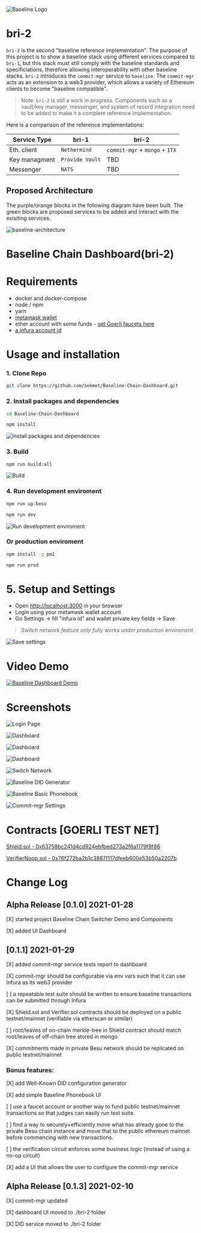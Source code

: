 ![Baseline Logo](./dashboard/assets/img/baselineHorizontal-Logo-Full-Color.svg)

# bri-2

`bri-2` is the second "baseline reference implementation". The purpose of this project is to show a baseline stack using different services compared to `bri-1`, but this stack must still comply with the baseline standards and specificiations, therefore allowing interoperability with other baseline stacks. `bri-2` introduces the `commit-mgr` service to `baseline`. The `commit-mgr` acts as an extension to a web3 provider, which allows a variety of Ethereum clients to become "baseline compatible". 

> Note: `bri-2` is still a work in progress. Components such as a vault/key manager, messenger, and system of record integration need to be added to make it a complete reference implementation.

Here is a comparison of the reference implementations:

| Service Type | bri-1 | bri-2 |
| -------- | ----- | ----------- |
| Eth. client | `Nethermind` | `commit-mgr` + `mongo` + `ITX` |
| Key managment |`Provide Vault` | TBD |
| Messenger | `NATS` | TBD |

## Proposed Architecture

The purple/orange blocks in the following diagram have been built. The green blocks are proposed services to be added and interact with the exisiting services.

![baseline-architecture](./docs/bri-2-stack.png)


# Baseline Chain Dashboard(bri-2)

# Requirements
- docker and docker-compose
- node / npm
- yarn
- [metamask wallet](https://metamask.io/download.html)
- ether account with some funds - [get Goerli faucets here](https://faucet.goerli.mudit.blog/)
- [a infura account id](https://infura.io/)

# Usage and installation

### 1. Clone Repo

```sh
git clone https://github.com/sekmet/Baseline-Chain-Dashboard.git
```

### 2. Install packages and dependencies

```sh
cd Baseline-Chain-Dashboard
```

```sh
npm install
```
![Install packages and dependencies](./docs/install.gif)

### 3. Build

```sh
npm run build:all
```
![Build](./docs/build.gif)

### 4. Run development enviroment

```sh
npm run up:besu
```

```sh
npm run dev
```
![Run development enviroment](./docs/run-dev.gif)

### Or production enviroment

```sh
npm install -g pm2
```

```sh
npm run prod
```


# 5. Setup and Settings

- Open [http://localhost:3000](http://localhost:3000) in your browser
- Login using your metamask wallet account
- Go Settings -> fill "infura id" and wallet private key fields -> Save

>*Switch network feature only fully works under production enviroment*

![Save settings](./docs/save-settings.jpg)

# Video Demo

[![Baseline Dashboard Demo](https://img.youtube.com/vi/Nm9v373pL0s/maxresdefault.jpg)](https://youtu.be/Nm9v373pL0s)


# Screenshots

![Login Page](./docs/baseline_dashboard_login.png)

![Dashboard](./docs/baseline_dashboard_1.png)

![Dashboard](./docs/baseline_dashboard_2.png)

![Dashboard](./docs/baseline_dashboard_3.png)

![Switch Network](./docs/baseline_dashboard_switch_network.png)

![Baseline DID Generator](./docs/baseline_didgenerator.png)

![Baseline Basic Phonebook](./docs/baseline_phonebook.png)

![Commit-mgr Settings](./docs/baseline_dashboard_settings.png)


# Contracts [GOERLI TEST NET]

[Shield.sol - 0x63758bc241d4cd924ebfbed273a2f6a1179f8f86](https://goerli.etherscan.io/address/0x63758bc241d4cd924ebfbed273a2f6a1179f8f86)

[VerifierNoop.sol - 0x76f272ba2b1c3887f117dfeeb600e53b50a2207b](https://goerli.etherscan.io/address/0x76f272ba2b1c3887f117dfeeb600e53b50a2207b)


# Change Log

## Alpha Release [0.1.0] 2021-01-28
[X] started project Baseline Chain Switcher Demo and Components

[X] added UI Dashboard

## [0.1.1] 2021-01-29
[X] added commit-mgr service tests report to dashboard

[X] commit-mgr should be configurable via env vars such that it can use Infura as its web3 provider

[ ] a repeatable test suite should be written to ensure baseline transactions can be submitted through Infura

[X] Shield.sol and Verifier.sol contracts should be deployed on a public testnet/mainnet (verifiable via etherscan or similar)

[ ] root/leaves of on-chain merkle-tree in Shield contract should match root/leaves of off-chain tree stored in mongo

[X] commitments made in private Besu network should be replicated on public testnet/mainnet

### Bonus features:
[X] add Well-Known DID configuration generator

[X] add simple Baseline Phonebook UI

[ ] use a faucet account or another way to fund public testnet/mainnet transactions so that judges can easily run test suite.

[ ] find a way to securely+efficiently move what has already gone to the private Besu chain instance and move that to the public ethereum mainnet before commencing with new transactions.

[ ] the verification circuit enforces some business logic (instead of using a no-op circuit)

[X] add a UI that allows the user to configure the commit-mgr service

## Alpha Release [0.1.3] 2021-02-10
[X] commit-mgr updated

[X] dashboard UI moved to ./bri-2 folder

[X] DID service moved to ./bri-2 folder
